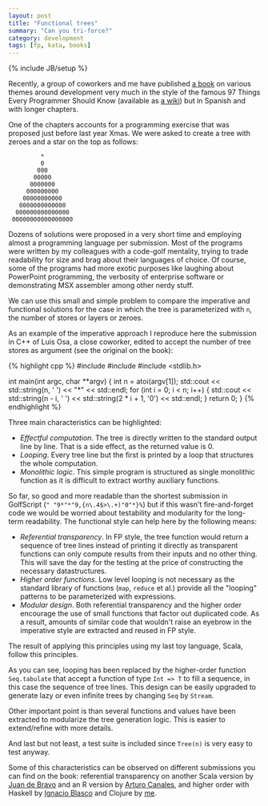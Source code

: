 ```yaml
---
layout: post
title: "Functional trees"
summary: "Can you tri-force?"
category: development
tags: [fp, kata, books]
---
```

{% include JB/setup %}

Recently, a group of coworkers and me have published [a book][historias] on
various themes around development very much in the style of the famous 97
Things Every Programmer Should Know (available as [a wiki][97things]) but in
Spanish and with longer chapters.

One of the chapters accounts for a programming exercise that was proposed just
before last year Xmas.  We were asked to create a tree with zeroes and a star
on the top as follows:

             *
             0
            000
           00000
          0000000
         000000000
        00000000000
       0000000000000
      000000000000000
     00000000000000000

Dozens of solutions were proposed in a very short time and employing almost
a programming language per submission.  Most of the programs were written
by my colleagues with a code-golf mentality, trying to trade readability for
size and brag about their languages of choice. Of course, some of the programs
had more exotic purposes like laughing about PowerPoint programming, the
verbosity of enterprise software or demonstrating MSX assembler among other
nerdy stuff.

We can use this small and simple problem to compare the imperative and
functional solutions for the case in which the tree is parameterized with `n`,
the number of stores or layers or zeroes.

As an example of the imperative approach I reproduce here the submission in
C++ of Luis Osa, a close coworker, edited to accept the number of tree stores
as argument (see the original on the book):

{% highlight cpp %}
#include <iostream>
#include <string>
#include <stdlib.h>

int main(int argc, char **argv)
{
    int n = atoi(argv[1]);
    std::cout << std::string(n, ' ') << "*" << std::endl;
    for (int i = 0; i < n; i++) {
        std::cout << std::string(n - i, ' ')
                  << std::string(2 * i + 1, '0')
                  << std::endl;
    }
    return 0;
}
{% endhighlight %}

Three main characteristics can be highlighted:

 * *Effectful computation*. The tree is directly written to the standard output
   line by line. That is a side effect, as the returned value is 0.
 * *Looping*. Every tree line but the first is printed by a loop that
   structures the whole computation.
 * *Monolithic logic*. This simple program is structured as single monolithic
   function as it is difficult to extract worthy auxiliary functions.

So far, so good and more readable than the shortest submission in GolfScript
(``" "9*"*"9,{n\.4$>\.+)"0"*}%``) but if this wasn't fire-and-forget code we
would be worried about testability and modularity for the long-term
readability.  The functional style can help here by the following means:

 * *Referential transparency*. In FP style, the tree function would return a
   sequence of tree lines instead of printing it directly as transparent
   functions can only compute results from their inputs and no other thing.
   This will save the day for the testing at the price of constructing the
   necessary datastructures.
 * *Higher order functions*. Low level looping is not necessary as the
   standard library of functions (`map`, `reduce` et al.) provide all the
   "looping" patterns to be parameterized with expressions.
 * *Modular design*. Both referential transparency and the higher order
   encourage the use of small functions that factor out duplicated code. As a
   result, amounts of similar code that wouldn't raise an eyebrow in the
   imperative style are extracted and reused in FP style.

The result of applying this principles using my last toy language, Scala,
follow this principles.

<script src="https://gist.github.com/sortega/5941704.js"> </script>

As you can see, looping has been replaced by the higher-order function
`Seq.tabulate` that accept a function of type `Int => T` to fill a sequence,
in this case the sequence of tree lines.  This design can be easily upgraded
to generate lazy or even infinite trees by changing `Seq` by `Stream`.

Other important point is than several functions and values have been extracted
to modularize the tree generation logic. This is easier to extend/refine with
more details.

And last but not least, a test suite is included since `Tree(n)` is very easy
to test anyway.

Some of this characteristics can be observed on different submissions you can
find on the book: referential transparency on another Scala version by
[Juan de Bravo][juandebravo] and an R version by [Arturo Canales][canales],
and higher order with Haskell by [Ignacio Blasco][elnopintan] and Clojure by
[me][me].


[historias]: http://www.lulu.com/shop/alberto-de-vega-luna-and-rafael-de-las-heras-del-dedo-and-carlos-domingo-soriano-and-juan-lambea-rueda/historias-de-developers/ebook/product-21088065.html
[juandebravo]: https://twitter.com/juandebravo
[97things]: http://programmer.97things.oreilly.com/wiki/index.php/97_Things_Every_Programmer_Should_Know
[canales]: https://twitter.com/kallaghaan
[elnopintan]: https://twitter.com/elnopintan
[me]: https://twitter.com/_sortega
